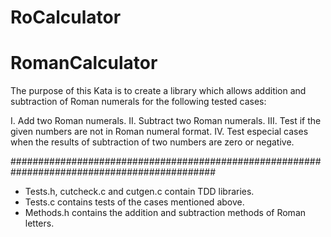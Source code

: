 # RoCalculator
# RomanCalculator
The purpose of this Kata is to create a library which allows addition and subtraction of Roman numerals for the following tested cases:

I.	Add two Roman numerals.
II.	Subtract two Roman numerals.
III.	Test if the given numbers are not in Roman numeral format.
IV.	Test especial cases when the results of subtraction of two numbers are zero or negative.

#############################################################################################

* Tests.h, cutcheck.c and cutgen.c contain TDD libraries.
* Tests.c contains tests of the cases mentioned above.
* Methods.h contains the addition and subtraction methods of Roman letters.

 
